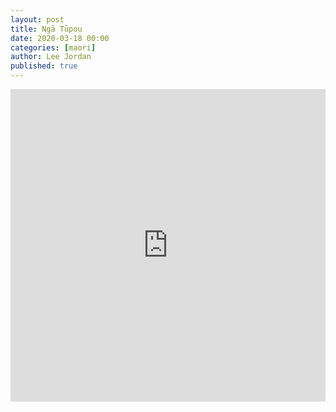 ```yaml
---
layout: post
title: Ngā Tūpou
date: 2020-03-18 00:00
categories: [maori]
author: Lee Jordan
published: true
---
```


<iframe src="https://quizlet.com/493925834/flashcards/embed?i=er23h&x=1jj1" height="500" width="100%" style="border:0"></iframe>
